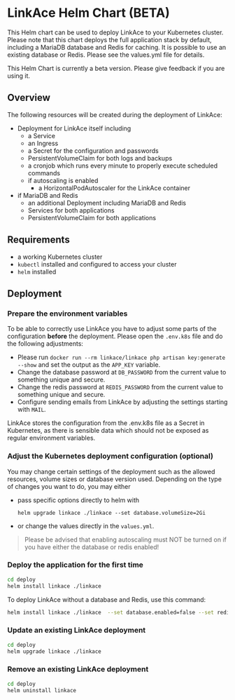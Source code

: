 # LinkAce Helm Chart (BETA)

This Helm chart can be used to deploy LinkAce to your Kubernetes cluster. Please note that this chart deploys the
full application stack by default, including a MariaDB database and Redis for caching. It is possible to use an existing
database or Redis. Please see the values.yml file for details.

This Helm Chart is currently a beta version. Please give feedback if you are using it.


## Overview

The following resources will be created during the deployment of LinkAce:

- Deployment for LinkAce itself including
  - a Service
  - an Ingress
  - a Secret for the configuration and passwords
  - PersistentVolumeClaim for both logs and backups
  - a cronjob which runs every minute to properly execute scheduled commands
  - if autoscaling is enabled
    - a HorizontalPodAutoscaler for the LinkAce container
- if MariaDB and Redis
  - an additional Deployment including MariaDB and Redis
  - Services for both applications
  - PersistentVolumeClaim for both applications


## Requirements

- a working Kubernetes cluster
- `kubectl` installed and configured to access your cluster
- `helm` installed


## Deployment

### Prepare the environment variables

To be able to correctly use LinkAce you have to adjust some parts of the configuration **before** the deployment. 
Please open the `.env.k8s` file and do the following adjustments: 

- Please run `docker run --rm linkace/linkace php artisan key:generate --show` and set the output as the `APP_KEY` variable.
- Change the database password at `DB_PASSWORD` from the current value to something unique and secure.
- Change the redis password at `REDIS_PASSWORD` from the current value to something unique and secure.
- Configure sending emails from LinkAce by adjusting the settings starting with `MAIL`. 

LinkAce stores the configuration from the .env.k8s file as a Secret in Kubernetes, as there is sensible data which should
not be exposed as regular environment variables.

### Adjust the Kubernetes deployment configuration (optional)

You may change certain settings of the deployment such as the allowed resources, volume sizes or database version used.
Depending on the type of changes you want to do, you may either
- pass specific options directly to helm with
  ```
  helm upgrade linkace ./linkace --set database.volumeSize=2Gi
  ```
- or change the values directly in the `values.yml`.

> Please be advised that enabling autoscaling must NOT be turned on if you have either the database or redis enabled! 

### Deploy the application for the first time

```bash
cd deploy
helm install linkace ./linkace
```

To deploy LinkAce without a database and Redis, use this command:

```bash
helm install linkace ./linkace  --set database.enabled=false --set redis.enabled=false
```

### Update an existing LinkAce deployment

```bash
cd deploy
helm upgrade linkace ./linkace
```

### Remove an existing LinkAce deployment

```bash
cd deploy
helm uninstall linkace
```
